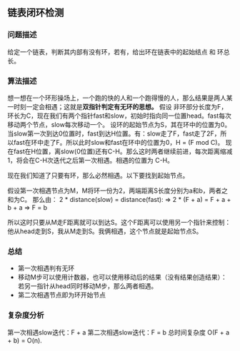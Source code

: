 ## 链表闭环检测

### 问题描述
给定一个链表，判断其内部有没有环，若有，给出环在链表中的起始结点 和 环总长。

### 算法描述
想一想在一个环形操场上，一个跑的快的人和一个跑得慢的人，那么结果是两人某一时刻一定会相遇；这就是**双指针判定有无环的思想。**
假设 非环部分长度为F，环长为C，现在我们有两个指针fast和slow，初始时指向同一位置head。fast每次移动两个节点，slow每次移动一个。
设环的起始节点为S，其在环中的位置为0。当slow第一次到达0位置时，fast到达H位置。有：slow走了F，fast走了2F，所以fast在环中走了F。所以此时slow和fast在环中的位置为0，H = (F mod C)。
现在fast在H位置，离slow(0位置)还有C-H。那么这时两者继续前进，每次距离缩减1，将会在C-H次迭代之后第一次相遇。相遇的位置为 C-H。

现在我们知道了只要有环，那么必然相遇。以下要找到起始节点。

假设第一次相遇节点为M，M将环一份为2，两端距离S长度分别为a和b，两者之和为C。
那么由：
2 * distance(slow) = distance(fast):
=>	2 * (F + a) = F + a + b + a
=>	F = b

所以这时只要从M走F距离就可以到达S。这个F距离可以使用另一个指针来控制：他从head走到S，我从M走到S。我俩相遇，这个节点就是起始节点S。

### 总结
* 第一次相遇判有无环
* 移动M步可以使用计数器，也可以使用移动后的结果（没有结果创造结果）：若另一指针从head同时移动M步，那么两者相遇。
* 第二次相遇节点即为环开始节点

### 复杂度分析
第一次相遇slow迭代：F + a
第二次相遇slow迭代：F = b
总时间复杂度 O(F + a + b) = O(n).
